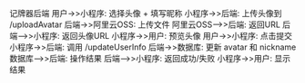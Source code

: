 记牌器后端
用户->>小程序: 选择头像 + 填写昵称
小程序->>后端: 上传头像到 /uploadAvatar
后端->>阿里云OSS: 上传文件
阿里云OSS-->>后端: 返回URL
后端-->>小程序: 返回头像URL
小程序->>用户: 预览头像
用户->>小程序: 点击提交
小程序->>后端: 调用 /updateUserInfo
后端->>数据库: 更新 avatar 和 nickname
数据库-->>后端: 操作结果
后端-->>小程序: 返回成功/失败
小程序->>用户: 显示结果